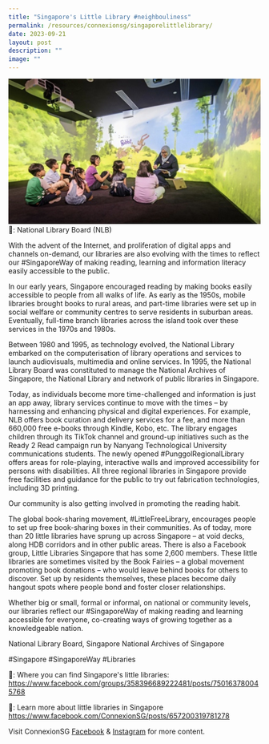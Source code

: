 ```yaml
---
title: "Singapore's Little Library #neighbouliness"
permalink: /resources/connexionsg/singaporelittlelibrary/
date: 2023-09-21
layout: post
description: ""
image: ""
---
```

![](/images/connexionsg/2023/reading.jpg)
📸: National Library Board (NLB)

With the advent of the Internet, and proliferation of digital apps and channels on-demand, our libraries are also evolving with the times to reflect our #SingaporeWay of making reading, learning and information literacy easily accessible to the public.

In our early years, Singapore encouraged reading by making books easily accessible to people from all walks of life. As early as the 1950s, mobile libraries brought books to rural areas, and part-time libraries were set up in social welfare or community centres to serve residents in suburban areas. Eventually, full-time branch libraries across the island took over these services in the 1970s and 1980s.

Between 1980 and 1995, as technology evolved, the National Library embarked on the computerisation of library operations and services to launch audiovisuals, multimedia and online services. In 1995, the National Library Board was constituted to manage the National Archives of Singapore, the National Library and network of public libraries in Singapore.

Today, as individuals become more time-challenged and information is just an app away, library services continue to move with the times – by harnessing and enhancing physical and digital experiences. For example, NLB offers book curation and delivery services for a fee, and more than 660,000 free e-books through Kindle, Kobo, etc. The library engages children through its TikTok channel and ground-up initiatives such as the Ready 2 Read campaign run by Nanyang Technological University communications students. The newly opened #PunggolRegionalLibrary offers areas for role-playing, interactive walls and improved accessibility for persons with disabilities. All three regional libraries in Singapore provide free facilities and guidance for the public to try out fabrication technologies, including 3D printing.

Our community is also getting involved in promoting the reading habit.

The global book-sharing movement, #LittleFreeLibrary, encourages people to set up free book-sharing boxes in their communities. As of today, more than 20 little libraries have sprung up across Singapore – at void decks, along HDB corridors and in other public areas. There is also a Facebook group, Little Libraries Singapore that has some 2,600 members. These little libraries are sometimes visited by the Book Fairies – a global movement promoting book donations – who would leave behind books for others to discover. Set up by residents themselves, these places become daily hangout spots where people bond and foster closer relationships.

Whether big or small, formal or informal, on national or community levels, our libraries reflect our #SingaporeWay of making reading and learning accessible for everyone, co-creating ways of growing together as a knowledgeable nation.

National Library Board, Singapore National Archives of Singapore 

#Singapore #SingaporeWay #Libraries

🔗: Where you can find Singapore's little libraries: 
https://www.facebook.com/groups/358396689222481/posts/750163780045768

🔗: Learn more about little libraries in Singapore
https://www.facebook.com/ConnexionSG/posts/657200319781278

Visit ConnexionSG <a target="_blank" href="https://www.facebook.com/ConnexionSG">Facebook</a> &amp; <a target="_blank" href="https://www.instagram.com/connexionsg/">Instagram</a> for more content.
